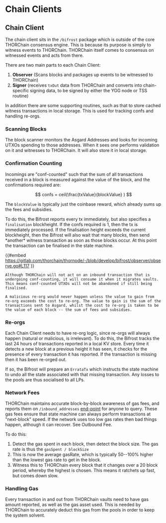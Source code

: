 # Chain Clients

## Chain Client

The chain client sits in the `/bifrost` package which is outside of the core THORChain consensus engine. This is because its purpose is simply to witness events to THORChain. THORChain itself comes to consensus on witnessed events and acts from there.

There are two main parts to each Chain Client:

1. **Observer** (Scans blocks and packages up events to be witnessed to THORChain)
2. **Signer** (receives `txOut` data from THORChain and converts into chain-specific signing data, to be signed by either the YGG node or TSS routine)

In addition there are some supporting routines, such as that to store cached witness transactions in local storage. This is used for tracking confs and handling re-orgs.

### Scanning Blocks

The block scanner monitors the Asgard Addresses and looks for incoming UTXOs spending to those addresses. When it sees one performs validation on it and witnesses to THORChain. It will also store it in local storage.

### Confirmation Counting

Incomings are "conf-counted" such that the sum of all transactions received in a block is measured against the value of the block, and the confirmations required are:

$$
confs = ceil(\frac{txValue}{blockValue} )
$$

The `blockValue` is typically just the coinbase reward, which already sums up the fees and subsidies.

To do this, the Bifrost reports every tx immediately, but also specifies a `finalisation` blockheight. If the confs required is 1, then the tx is immediately processed. If the finalisation height exceeds the current blockheight, then the Bifrost will also wait that many blocks, then send \*another\* witness transaction as soon as those blocks occur. At this point the transaction can be finalised in the state machine.

{{#embed https://gitlab.com/thorchain/thornode/-/blob/develop/bifrost/observer/observe.go#L117 }}

```admonish warning
Although THORChain will not act on an inbound transaction that is undergoing conf-counting, it will consume it when it migrates vaults. This means conf-counted UTXOs will not be abandoned if still being finalised.
```

```admonish info
A malicious re-org would never happen unless the value to gain from re-org exceeds the cost to re-org. The value to gain is the sum of the transactions sent to Asgard, whilst the cost to re-org is taken to be the value of each block -- the sum of fees and subsidies.
```

### Re-orgs

Each Chain Client needs to have re-org logic, since re-orgs will always happen (natural or malicious, is irrelevant). To do this, the Bifrost tracks the last 24 hours of transactions reported in a local KV store. Every time it detects a new block at a previous height it has seen, it checks for the presence of every transaction it has reported. If the transaction is missing then it has been re-orged out.

If so, the Bifrost will prepare an `ErrataTx` which instructs the state machine to undo all the state associated with that missing transaction. Any losses to the pools are thus socialised to all LPs.

### Network Fees

THORChain maintains accurate block-by-block awareness of gas fees, and reports them on `/inbound_addresses` [end-point](https://thornode.ninerealms.com/thorchain/inbound_addresses) for anyone to query. These gas fees ensure that state machine can always perform transactions at "next-block" speed. If the network uses too low gas rates then bad things happen, although it can recover. See Outbound Fee.

To do this:

1. Detect the gas spent in each block, then detect the block size. The gas rate is thus the `gasSpent / blockSize`
2. This is now the average gasRate, which is typically 50--100% higher than the lowest gas rate to get in the block.
3. Witness this to THORChain every block that it changes over a 20 block period, whereby the highest is chosen. This means it ratchets up fast, but comes down slow.

### Handling Gas

Every transaction in and out from THORChain vaults need to have gas amount reported, as well as the gas asset used. This is needed by THORChain to accurately deduct this gas from the pools in order to keep the system solvent.
